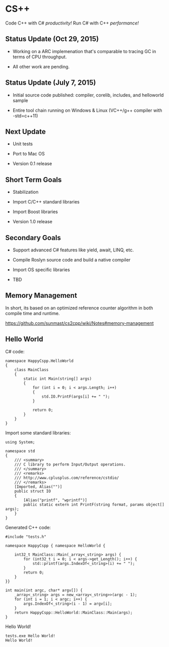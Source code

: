 CS++
======

Code C++ with C\# *productivity!* Run C\# with C++ *performance!*

Status Update (Oct 29, 2015)
----------------------------

- Working on a ARC implemenation that's comparable to tracing GC in terms of CPU throughput.

- All other work are pending.


Status Update (July 7, 2015)
----------------------------

-   Initial source code published: compiler, corelib, includes, and helloworld
    sample

-   Entire tool chain running on Windows & Linux (VC++/g++ compiler with -std=c++11)

Next Update
-----------

-   Unit tests

-   Port to Mac OS

-   Version 0.1 release

Short Term Goals
----------------

-   Stabilization

-   Import C/C++ standard libraries

-   Import Boost libraries

-   Version 1.0 release

Secondary Goals
---------------

-   Support advanced C\# features like yield, await, LINQ, etc.

-   Compile Roslyn source code and build a native compiler

-   Import OS specific libraries

-   TBD

Memory Management
-----------------------------------

In short, its based on an optimized reference counter algorithm in both compile
time and runtime.

https://github.com/sunmast/cs2cpp/wiki/Notes#memory-management

Hello World
-----------

C\# code:

~~~~~~~~~~~~~~~~~~~~~~~~~~~~~~~~~~~~~~~~~~~~~~~~~~~~~~~~~~~~~~~~~~~~~~~~~~~~~~~~
namespace HappyCspp.HelloWorld
{
    class MainClass
    {
        static int Main(string[] args)
        {
            for (int i = 0; i < args.Length; i++)
            {
                std.IO.PrintF(args[i] += " ");
            }

            return 0;
        }
    }
}
~~~~~~~~~~~~~~~~~~~~~~~~~~~~~~~~~~~~~~~~~~~~~~~~~~~~~~~~~~~~~~~~~~~~~~~~~~~~~~~~

Import some standard libraries:

~~~~~~~~~~~~~~~~~~~~~~~~~~~~~~~~~~~~~~~~~~~~~~~~~~~~~~~~~~~~~~~~~~~~~~~~~~~~~~~~
using System;

namespace std
{
    /// <summary>
    /// C library to perform Input/Output operations.
    /// </summary>
    /// <remarks>
    /// http://www.cplusplus.com/reference/cstdio/
    /// </remarks>
    [Imported, Alias("")]
    public struct IO
    {
        [Alias("printf", "wprintf")]
        public static extern int PrintF(string format, params object[] args);
    }
}
~~~~~~~~~~~~~~~~~~~~~~~~~~~~~~~~~~~~~~~~~~~~~~~~~~~~~~~~~~~~~~~~~~~~~~~~~~~~~~~~

Generated C++ code:

~~~~~~~~~~~~~~~~~~~~~~~~~~~~~~~~~~~~~~~~~~~~~~~~~~~~~~~~~~~~~~~~~~~~~~~~~~~~~~~~
#include "tests.h"

namespace HappyCspp { namespace HelloWorld {

    int32_t MainClass::Main(_array<_string> args) {
        for (int32_t i = 0; i < args->get_Length(); i++) {
            std::printf(args.IndexOf<_string>(i) += " ");
        }
        return 0;
    }
}}

int main(int argc, char* argv[]) {
    _array<_string> args = new_<array<_string>>(argc - 1);
    for (int i = 1; i < argc; i++) {
        args.IndexOf<_string>(i - 1) = argv[i];
    }
    return HappyCspp::HelloWorld::MainClass::Main(args);
}
~~~~~~~~~~~~~~~~~~~~~~~~~~~~~~~~~~~~~~~~~~~~~~~~~~~~~~~~~~~~~~~~~~~~~~~~~~~~~~~~

Hello World!

~~~~~~~~~~~~~~~~~~~~~~~~~~~~~~~~~~~~~~~~~~~~~~~~~~~~~~~~~~~~~~~~~~~~~~~~~~~~~~~~
tests.exe Hello World!
Hello World! 
~~~~~~~~~~~~~~~~~~~~~~~~~~~~~~~~~~~~~~~~~~~~~~~~~~~~~~~~~~~~~~~~~~~~~~~~~~~~~~~~
